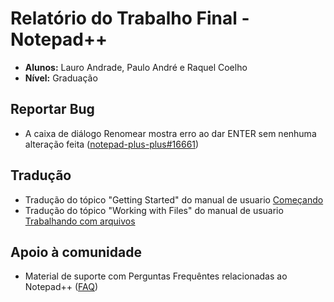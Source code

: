 # Relatório do Trabalho Final - Notepad++

- **Alunos:** Lauro Andrade, Paulo André e Raquel Coelho
- **Nível:** Graduação

## Reportar Bug
- A caixa de diálogo Renomear mostra erro ao dar ENTER sem nenhuma alteração feita ([notepad-plus-plus#16661](https://github.com/notepad-plus-plus/notepad-plus-plus/issues/16661))

## Tradução
- Tradução do tópico "Getting Started" do manual de usuario [Começando](https://github.com/paulo16-bit/notepadpp-traducao-ptbr/blob/main/Come%C3%A7ando.pdf)
- Tradução do tópico "Working with Files" do manual de usuario [Trabalhando com arquivos](https://github.com/paulo16-bit/notepadpp-traducao-ptbr/blob/main/TrabalhandoComArquivos.pdf)

## Apoio à comunidade
- Material de suporte com Perguntas Frequêntes relacionadas ao Notepad++ ([FAQ](https://github.com/paulo16-bit/notepadpp-guia-instalacao-ptbr))


